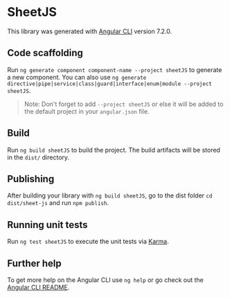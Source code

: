 # SheetJS

This library was generated with [Angular CLI](https://github.com/angular/angular-cli) version 7.2.0.

## Code scaffolding

Run `ng generate component component-name --project sheetJS` to generate a new component. You can also use `ng generate directive|pipe|service|class|guard|interface|enum|module --project sheetJS`.
> Note: Don't forget to add `--project sheetJS` or else it will be added to the default project in your `angular.json` file. 

## Build

Run `ng build sheetJS` to build the project. The build artifacts will be stored in the `dist/` directory.

## Publishing

After building your library with `ng build sheetJS`, go to the dist folder `cd dist/sheet-js` and run `npm publish`.

## Running unit tests

Run `ng test sheetJS` to execute the unit tests via [Karma](https://karma-runner.github.io).

## Further help

To get more help on the Angular CLI use `ng help` or go check out the [Angular CLI README](https://github.com/angular/angular-cli/blob/master/README.md).
